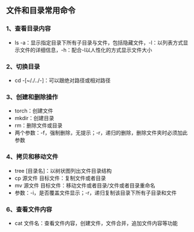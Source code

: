 ## 文件和目录常用命令
### 1、查看目录内容
- ls -a：显示指定目录下所有子目录与文件，包括隐藏文件，-l：以列表方式显示文件的详细信息，-h：配合-l以人性化的方式显示文件大小
### 2、切换目录
- cd -[~/./../-]：可以跟绝对路径或相对路径
### 3、创建和删除操作
- torch：创建文件
- mkdir：创建目录
- rm：删除文件或目录
- 两个参数：-f，强制删除，无提示；-r，递归的删除，删除文件夹时必须加此参数
### 4、拷贝和移动文件
- tree [目录名]：以树状图列出文件目录结构
- cp 源文件 目标文件：复制文件或者目录
- mv 源文件 目标文件：移动文件或者目录/文件或者目录重命名
- 参数：-i，是否覆盖文件显示；-r，递归复制该目录下所有子目录和文件
### 6、查看文件内容
- cat 文件名：查看文件内容，创建文件，文件合并，追加文件内容等功能
